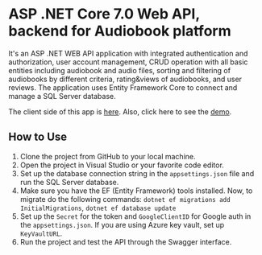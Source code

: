 # ASP .NET Core 7.0 Web API, backend for Audiobook platform

It's an ASP .NET WEB API application with integrated authentication and authorization, user account management, CRUD operation with all basic entities including audiobook and audio files, sorting and filtering of audiobooks by different criteria, rating&views of audiobooks, and user reviews. The application uses Entity Framework Core to connect and manage a SQL Server database.

The client side of this app is [here](https://github.com/AdrianFoxy/AudioBookPlatformProject).
Also, click here to see the [demo](https://foxwithbook.azurewebsites.net/).

## How to Use
1. Clone the project from GitHub to your local machine.
2. Open the project in Visual Studio or your favorite code editor.
3. Set up the database connection string in the `appsettings.json` file and run the SQL Server database.
4. Make sure you have the EF (Entity Framework) tools installed. Now, to migrate do the following commands:
    `dotnet ef migrations add InitialMigrations`, `dotnet ef database update`
5. Set up the `Secret` for the token and `GoogleClientID` for Google auth in the `appsettings.json`. If you are using Azure key vault, set up `KeyVaultURL`.
6. Run the project and test the API through the Swagger interface.

